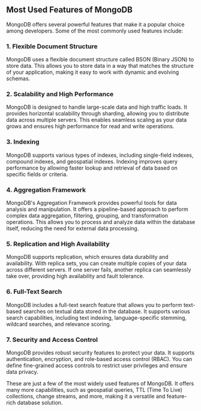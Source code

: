 ## Most Used Features of MongoDB

MongoDB offers several powerful features that make it a popular choice among developers. Some of the most commonly used features include:

### 1. Flexible Document Structure

MongoDB uses a flexible document structure called BSON (Binary JSON) to store data. This allows you to store data in a way that matches the structure of your application, making it easy to work with dynamic and evolving schemas.

### 2. Scalability and High Performance

MongoDB is designed to handle large-scale data and high traffic loads. It provides horizontal scalability through sharding, allowing you to distribute data across multiple servers. This enables seamless scaling as your data grows and ensures high performance for read and write operations.

### 3. Indexing

MongoDB supports various types of indexes, including single-field indexes, compound indexes, and geospatial indexes. Indexing improves query performance by allowing faster lookup and retrieval of data based on specific fields or criteria.

### 4. Aggregation Framework

MongoDB's Aggregation Framework provides powerful tools for data analysis and manipulation. It offers a pipeline-based approach to perform complex data aggregation, filtering, grouping, and transformation operations. This allows you to process and analyze data within the database itself, reducing the need for external data processing.

### 5. Replication and High Availability

MongoDB supports replication, which ensures data durability and availability. With replica sets, you can create multiple copies of your data across different servers. If one server fails, another replica can seamlessly take over, providing high availability and fault tolerance.

### 6. Full-Text Search

MongoDB includes a full-text search feature that allows you to perform text-based searches on textual data stored in the database. It supports various search capabilities, including text indexing, language-specific stemming, wildcard searches, and relevance scoring.

### 7. Security and Access Control

MongoDB provides robust security features to protect your data. It supports authentication, encryption, and role-based access control (RBAC). You can define fine-grained access controls to restrict user privileges and ensure data privacy.

These are just a few of the most widely used features of MongoDB. It offers many more capabilities, such as geospatial queries, TTL (Time To Live) collections, change streams, and more, making it a versatile and feature-rich database solution.

